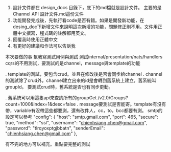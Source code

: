 1. 設計文件都在 design_docs 目錄下，底下的md檔就是設計文件。 主要的是Channel API 設計文件.md這份文件
2. 功能開發完成後，先執行看code是否有錯。如果是開發新功能，在desing_doc下新增文件來說明這次新增的功能，問題修正則不用。文件用正體中文撰寫，程式碼的註解都用英文。
3. 回覆我時使用正體中文
4. 有更好的建議和作法可以告訴我

本次要做的事
幫我寫測試用例與測試
測試internal/presentation/nats/handlers
cqrs的不用測試，要測試的是channel，message與template的功能

. template的測試，要包含crud。並且在修改後是否會同步給channel
. channel的測試除了crud外，channel建立出來的id是會轉到舊系統上建立，舊系統叫groupId。 要測試crud時，舊系統是否也有同步更動。

. 舊系統可以用這隻api來查詢所有的groupGet /v2.0/Groups?count=1000&index=1&desc=false
. message要測試是否能寄。template有沒有帶，variable有沒帶這些都要測，還有改件人，cc，to，bcc都要有測。
 smtp的設定可以參考
 "config": {
      "host": "smtp.gmail.com",
      "port": 465,
      "secure": true,
      "method": "ssl",
      "username": "chienhsiang.chen@gmail.com",
      "password": "tlrqyoxptgjbbatn",
      "senderEmail": "chienhsiang.chen@gmail.com"
    },
	
有不完的地方可以補充。重點要完整的測試